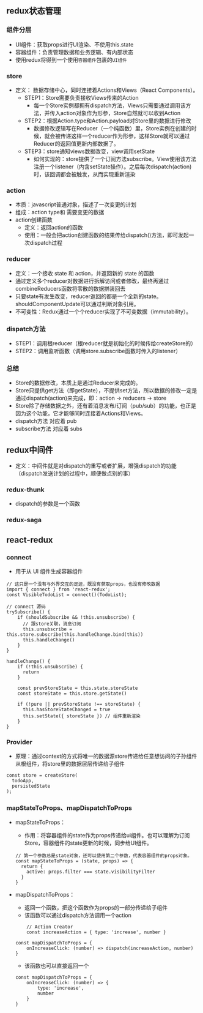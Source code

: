 ## redux状态管理
### 组件分层
- UI组件：获取props进行UI渲染、不使用this.state
- 容器组件：负责管理数据和业务逻辑、有内部状态
- 使用redux将得到一个使用`容器组件`包裹的`UI组件`

### store 
- 定义： 数据存储中心，同时连接着Actions和Views（React Components）。
	- STEP1：Store需要负责接收Views传来的Action
		- 每一个Store实例都拥有dispatch方法，Views只需要通过调用该方法，并传入action对象作为形参，Store自然就可以收到Action 
	- STEP2：根据Action.type和Action.payload对Store里的数据进行修改
		- 数据修改逻辑写在Reducer（一个纯函数）里，Store实例在创建的时候，就会被传递这样一个reducer作为形参，这样Store就可以通过Reducer的返回值更新内部数据了。 
	- STEP3：store通知views数据改变，view调用setState
		- 如何实现的：store提供了一个订阅方法subscribe。View使用该方法注册一个listener（内含setState操作）。之后每次dispatch(action)时，该回调都会被触发，从而实现重新渲染

### action
- 本质：javascript普通对象，描述了一次变更的计划
- 组成：action type和 需要变更的数据
- action创建函数
	- 定义：返回action的函数
	- 使用：一般会把action创建函数的结果传给dispatch()方法，即可发起一次dispatch过程
	
### reducer
- 定义：一个接收 state 和 action，并返回新的 state 的函数
- 通过定义多个reducer对数据进行拆解访问或者修改，最终再通过combineReducers函数将零散的数据拼装回去
- 只要state有发生改变，reducer返回的都是一个全新的state。shouldComponentUpdate可以通过判断对象引用。
- 不可变性：Redux通过一个个reducer实现了不可变数据（immutability）。

### dispatch方法
- STEP1：调用根reducer（根reducer就是初始化的时候传给createStore的）
- STEP2：调用监听函数（调用store.subscribe函数时传入的listener）

### 总结
- Store的数据修改，本质上是通过Reducer来完成的。
- Store只提供get方法（即getState），不提供set方法，所以数据的修改一定是通过dispatch(action)来完成，即：action -> reducers -> store
- Store除了存储数据之外，还有着消息发布/订阅（pub/sub）的功能，也正是因为这个功能，它才能够同时连接着Actions和Views。
- dispatch方法 对应着 pub
- subscribe方法 对应着 subs

## redux中间件
- 定义：中间件就是对dispatch的重写或者扩展，增强dispatch的功能（dispatch发送计划的过程中，顺便做点别的事）

### redux-thunk
- dispatch的参数是一个函数

### redux-saga


## react-redux
### connect
- 用于从 UI 组件生成容器组件

```
// 这只是一个没有与外界交互的足迹，既没有获取props，也没有修改数据
import { connect } from 'react-redux';
const VisibleTodoList = connect()(TodoList);
```
```
// connect 源码
trySubscribe() {
    if (shouldSubscribe && !this.unsubscribe) {
	  // 跟store关联，消息订阅
      this.unsubscribe = this.store.subscribe(this.handleChange.bind(this))
      this.handleChange()
    }
}

handleChange() {
    if (!this.unsubscribe) {
      return
    }

    const prevStoreState = this.state.storeState
    const storeState = this.store.getState()

    if (!pure || prevStoreState !== storeState) {
      this.hasStoreStateChanged = true
      this.setState({ storeState }) // 组件重新渲染
    }
}
```
### Provider
- 原理：通过context的方式将唯一的数据源store传递给任意想访问的子孙组件
从根组件，将store里的数据层层传递给子组件
```
const store = createStore(
  todoApp,
  persistedState
);
```
### mapStateToProps、mapDispatchToProps
- mapStateToProps：
	- 作用：将容器组件的state作为props传递给ui组件。也可以理解为订阅Store，容器组件的state更新的时候，同步给UI组件。
	
	```
	// 第一个参数总是state对象，还可以使用第二个参数，代表容器组件的props对象。
	const mapStateToProps = (state, props) => {
	  return {
	    active: props.filter === state.visibilityFilter
	  }
	}
	```
- mapDispatchToProps：
	- 返回一个函数，把这个函数作为props的一部分传递给子组件
	- 该函数可以通过dispatch方法调用一个action
	```
		// Action Creator
		const increaseAction = { type: 'increase', number }
	```
	```
	const mapDispatchToProps = {
	  	onIncreaseClick: (number) => dispatch(increaseAction, number)
	}
	```
	- 该函数也可以直接返回一个
	```
	const mapDispatchToProps = {
	  	onIncreaseClick: (number) => {
	  		type: 'increase',
	  		number
	  	}
	}
	```